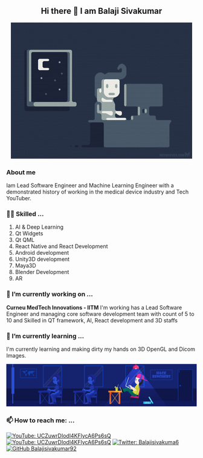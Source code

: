 <h2 align="center">
Hi there 👋 I am Balaji Sivakumar
</h2>

<a href="https://www.linkedin.com/in/balaji-sivakumar-ba4ba2162/" target="_blank">
  <p align="center">
    <img src="https://github.com/Balajisivakumar92/Balajisivakumar92/blob/main/github%20profile%20gif/e426702edf874b181aced1e2fa5c6cde.gif">
  </p>
</a>

### About me
Iam Lead Software Engineer and Machine Learning Engineer with a demonstrated history of working in the medical device industry and Tech YouTuber.

### 🤹🏻 Skilled ...
1. AI & Deep Learning 
2. Qt Widgets
3. Qt QML
4. React Native and React Development
5. Android development
6. Unity3D development
7. Maya3D
8. Blender Development
9. AR

### 🔭 I’m currently working on ...
**Curneu MedTech Innovations - IITM**
I'm working has a Lead Software Engineer and managing core software development team with count of 5 to 10 and Skilled in QT framework, AI, React development and 3D staffs

### 🌱 I’m currently learning ...
I'm currently learning and making dirty my hands on 3D OpenGL and Dicom Images.

<a href="https://www.youtube.com/channel/UCM1adL_A-vmCFXlFvjJu9-w" target="_blank">
  <p align="center">
    <img src="https://github.com/Balajisivakumar92/Balajisivakumar92/blob/main/github%20profile%20gif/79731568097599.5b50bca477735.jpg">
  </p>
</a>

### 📫 How to reach me: ...
[![YouTube: UCZuwrDIodl4KFlycA6Ps6sQ](https://img.shields.io/youtube/channel/views/UCZuwrDIodl4KFlycA6Ps6sQ?style=social)](https://www.youtube.com/channel/UCZuwrDIodl4KFlycA6Ps6sQ)
[![YouTube: UCZuwrDIodl4KFlycA6Ps6sQ](https://img.shields.io/youtube/channel/subscribers/UCZuwrDIodl4KFlycA6Ps6sQ?style=social)](https://www.youtube.com/channel/UCZuwrDIodl4KFlycA6Ps6sQ)
[![Twitter: Balajisivakuma6](https://img.shields.io/twitter/follow/Balajisivakuma6?style=social)](https://twitter.com/Balajisivakuma6)
[![GitHub Balajisivakumar92](https://img.shields.io/github/followers/Balajisivakumar92?label=follow&style=social)](https://github.com/Balajisivakumar92)
